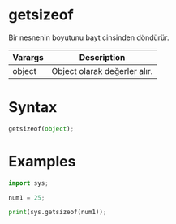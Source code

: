 # getsizeof
Bir nesnenin boyutunu bayt cinsinden döndürür.

|Varargs|Description|
|-------|-----------|
|object|Object olarak değerler alır.|

# Syntax
```python
getsizeof(object);
```

# Examples
```python
import sys;

num1 = 25;

print(sys.getsizeof(num1));
```